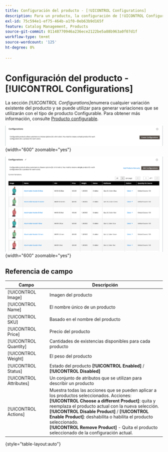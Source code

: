 ```yaml
---
title: Configuración del producto - [!UICONTROL Configurations]
description: Para un producto, la configuración de [!UICONTROL Configurations] define variaciones para usarlas con el tipo de producto Configurable.
exl-id: 75c594e1-ef75-464b-a1f0-0eb63b9d165f
feature: Catalog Management, Products
source-git-commit: 01148770946a236ece2122be5a88b963a0f07d1f
workflow-type: tm+mt
source-wordcount: '125'
ht-degree: 0%

---
```


# Configuración del producto - [!UICONTROL Configurations]

La sección _[!UICONTROL Configurations]_&#x200B;enumera cualquier variación existente del producto y se puede utilizar para generar variaciones que se utilizarán con el tipo de producto Configurable. Para obtener más información, consulte [Producto configurable](product-create-configurable.md).

![Sección de configuraciones](./assets/product-configurable-create-configurations.png){width="600" zoomable="yes"}

![Configuraciones de productos](./assets/product-configurations-hoodie.png){width="600" zoomable="yes"}

## Referencia de campo

| Campo | Descripción |
|--- |--- |
| [!UICONTROL Image] | Imagen del producto |
| [!UICONTROL Name] | El nombre único de un producto |
| [!UICONTROL SKU] | Basado en el nombre del producto |
| [!UICONTROL Price] | Precio del producto |
| [!UICONTROL Quantity] | Cantidades de existencias disponibles para cada producto |
| [!UICONTROL Weight] | El peso del producto |
| [!UICONTROL Status] | Estado del producto **[!UICONTROL Enabled]** / **[!UICONTROL Disabled]** |
| [!UICONTROL Attributes] | Un conjunto de atributos que se utilizan para describir un producto |
| [!UICONTROL Actions] | Muestra todas las acciones que se pueden aplicar a los productos seleccionados. Acciones:<br /> **[!UICONTROL Choose a different Product]**: quita y reemplaza el producto actual con la nueva selección.<br /> **[!UICONTROL Disable Product]** / **[!UICONTROL Enable Product]**: deshabilita o habilita el producto seleccionado.<br /> **[!UICONTROL Remove Product]** - Quita el producto seleccionado de la configuración actual. |

{style="table-layout:auto"}
